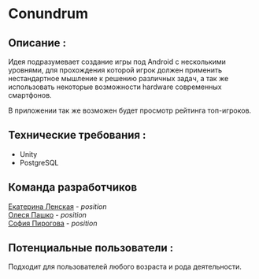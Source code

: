 # Conundrum

<h2>Описание :</h2>
<p>Идея подразумевает создание игры под Android с несколькими уровнями, для прохождения которой игрок должен применить нестандартное мышление к решению различных задач, а так же использовать некоторые возможности hardware современных смартфонов. 
<p>В приложении так же возможен будет просмотр рейтинга топ-игроков.

<h2>Технические требования :</h2>
<ul>
<li>Unity</li>
<li>PostgreSQL</li>
</ul>

<h2>Команда разработчиков</h2>
<a href="https://github.com/YaJProgrammist">Екатерина Ленская</a> - <i>position</i>
<br><a href="https://github.com/OlesiaPashko">Олеся Пашко</a> - <i>position</i>
<br><a href="https://github.com/Pyrohova">София Пирогова</a> - <i>position</i>

<h2>Потенциальные пользователи :</h2>
<p>Подходит для пользователей любого возраста и рода деятельности.
